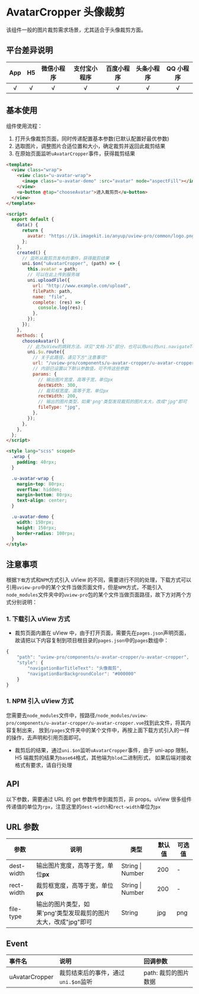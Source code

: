 # AvatarCropper 头像裁剪 <to-api/>

<demo-model url="/pages/componentsA/avatarCropper/index"></demo-model>

该组件一般的图片裁剪需求场景，尤其适合于头像裁剪方面。

## 平台差异说明

| App | H5  | 微信小程序 | 支付宝小程序 | 百度小程序 | 头条小程序 | QQ 小程序 |
| :-: | :-: | :--------: | :----------: | :--------: | :--------: | :-------: |
|  √  |  √  |     √      |      √       |     √      |     √      |     √     |

## 基本使用

组件使用流程：

1. 打开头像裁剪页面，同时传递配置基本参数(已默认配置好最优参数)
2. 选取图片，调整图片合适位置和大小，确定裁剪并返回此裁剪结果
3. 在原始页面监听`uAvatarCropper`事件，获得裁剪结果

```html
<template>
  <view class="wrap">
    <view class="u-avatar-wrap">
      <image class="u-avatar-demo" :src="avatar" mode="aspectFill"></image>
    </view>
    <u-button @tap="chooseAvatar">进入裁剪页</u-button>
  </view>
</template>

<script>
  export default {
    data() {
      return {
        avatar: "https://ik.imagekit.io/anyup/uview-pro/common/logo.png",
      };
    },
    created() {
      // 监听从裁剪页发布的事件，获得裁剪结果
      uni.$on("uAvatarCropper", (path) => {
        this.avatar = path;
        // 可以在此上传到服务端
        uni.uploadFile({
          url: "http://www.example.com/upload",
          filePath: path,
          name: "file",
          complete: (res) => {
            console.log(res);
          },
        });
      });
    },
    methods: {
      chooseAvatar() {
        // 此为uView的跳转方法，详见"文档-JS"部分，也可以用uni的uni.navigateTo
        uni.$u.route({
          // 关于此路径，请见下方"注意事项"
          url: "/uview-pro/components/u-avatar-cropper/u-avatar-cropper",
          // 内部已设置以下默认参数值，可不传这些参数
          params: {
            // 输出图片宽度，高等于宽，单位px
            destWidth: 300,
            // 裁剪框宽度，高等于宽，单位px
            rectWidth: 200,
            // 输出的图片类型，如果'png'类型发现裁剪的图片太大，改成"jpg"即可
            fileType: "jpg",
          },
        });
      },
    },
  };
</script>

<style lang="scss" scoped>
  .wrap {
    padding: 40rpx;
  }

  .u-avatar-wrap {
    margin-top: 80rpx;
    overflow: hidden;
    margin-bottom: 80rpx;
    text-align: center;
  }

  .u-avatar-demo {
    width: 150rpx;
    height: 150rpx;
    border-radius: 100rpx;
  }
</style>
```

## 注意事项

根据`下载`方式和`NPM`方式引入 uView 的不同，需要进行不同的处理，下载方式可以引用`uview-pro`中的某个文件当做页面文件，但是`NPM`方式，不能引入
`node_modules`文件夹中的`uview-pro`包的某个文件当做页面路径，故下方对两个方式分别说明：

### 1. 下载引入 uView 方式

- 裁剪页面内置在 uView 中，由于打开页面，需要先在`pages.json`声明页面，故请把以下内容复制到项目根目录的`pages.json`中的`pages`数组中：

```js
{
	"path": "uview-pro/components/u-avatar-cropper/u-avatar-cropper",
	"style": {
		"navigationBarTitleText": "头像裁剪",
		"navigationBarBackgroundColor": "#000000"
	}
}
```

### 1. NPM 引入 uView 方式

您需要去`node_modules`文件中，按路径`/node_modules/uview-pro/components/u-avatar-cropper/u-avatar-cropper.vue`找到此文件，将其内容复制出来，
放到`/pages`文件夹中的某个文件中，再按上面下载方式引入的一样的操作，去声明和引用页面即可。

- 裁剪后的结果，通过`uni.$on`监听`uAvatarCropper`事件，由于 uni-app 限制，H5 端裁剪的结果为`base64`格式，其他端为`blod`二进制形式，
  如果后端对接收格式有要求，请自行处理

## API

以下参数，需要通过 URL 的 get 参数传参到裁剪页，非 props。uView 很多组件传递值的单位为`rpx`，注意这里的`dest-width`和`rect-width`单位为`px`

## URL 参数

| 参数       | 说明                                                           | 类型             | 默认值 | 可选值 |
| ---------- | -------------------------------------------------------------- | ---------------- | ------ | ------ |
| dest-width | 输出图片宽度，高等于宽，单位**px**                             | String \| Number | 200    | -      |
| rect-width | 裁剪框宽度，高等于宽，单位**px**                               | String \| Number | 200    | -      |
| file-type  | 输出的图片类型，如果'png'类型发现裁剪的图片太大，改成"jpg"即可 | String           | jpg    | png    |

## Event

| 事件名         | 说明                                | 回调参数             |
| :------------- | :---------------------------------- | :------------------- |
| uAvatarCropper | 裁剪结束后的事件，通过`uni.$on`监听 | path: 裁剪的图片数据 |
